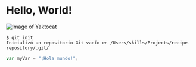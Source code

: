 # Hello, World!
![Image of Yaktocat](https://octodex.github.com/images/yaktocat.png)

``` 
$ git init 
Inicializó un repositorio Git vacío en /Users/skills/Projects/recipe-repository/.git/ 
```

``` javascript 
var myVar = "¡Hola mundo!"; 
```

